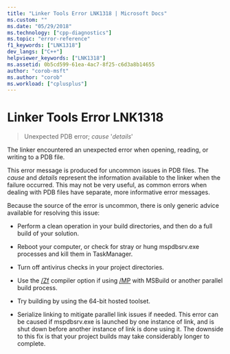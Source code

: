 ```yaml
---
title: "Linker Tools Error LNK1318 | Microsoft Docs"
ms.custom: ""
ms.date: "05/29/2018"
ms.technology: ["cpp-diagnostics"]
ms.topic: "error-reference"
f1_keywords: ["LNK1318"]
dev_langs: ["C++"]
helpviewer_keywords: ["LNK1318"]
ms.assetid: 0b5cd599-61ea-4ac7-8f25-c6d3a8b14655
author: "corob-msft"
ms.author: "corob"
ms.workload: ["cplusplus"]
---
```

# Linker Tools Error LNK1318

> Unexpected PDB error; *cause* '*details*'

The linker encountered an unexpected error when opening, reading, or writing to a PDB file.

This error message is produced for uncommon issues in PDB files. The *cause* and *details* represent the information available to the linker when the failure occurred. This may not be very useful, as common errors when dealing with PDB files have separate, more informative error messages.

Because the source of the error is uncommon, there is only generic advice available for resolving this issue:

- Perform a clean operation in your build directories, and then do a full build of your solution.

- Reboot your computer, or check for stray or hung mspdbsrv.exe processes and kill them in TaskManager.

- Turn off antivirus checks in your project directories.

- Use the [/Zf](../../build/reference/zf.md) compiler option if using [/MP](../../build/reference/mp-build-with-multiple-processes.md) with MSBuild or another parallel build process.

- Try building by using the 64-bit hosted toolset.

- Serialize linking to mitigate parallel link issues if needed. This error can be caused if mspdbsrv.exe is launched by one instance of link, and is shut down before another instance of link is done using it. The downside to this fix is that your project builds may take considerably longer to complete.